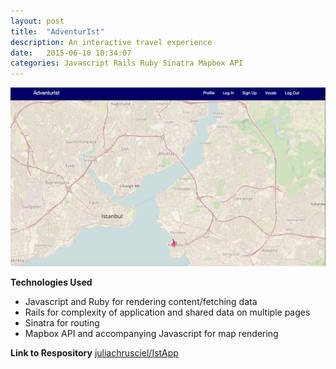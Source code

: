 ```yaml
---
layout: post
title:  "AdventurIst"
description: An interactive travel experience
date:   2015-06-10 10:34:07
categories: Javascript Rails Ruby Sinatra Mapbox API
---
```

<img src="/img/AdventurIst_home.png" alt="Screenshot">

**Technologies Used**

- Javascript and Ruby for rendering content/fetching data
- Rails for complexity of application and shared data on multiple pages
- Sinatra for routing
- Mapbox API and accompanying Javascript for map rendering


**Link to Respository**
<a href="http://github.com/juliachrusciel/IstApp.git" target="_blank">juliachrusciel/IstApp</a>
